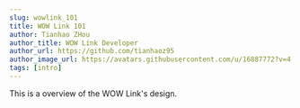 ```yaml
---
slug: wowlink_101
title: WOW Link 101
author: Tianhao ZHou
author_title: WOW Link Developer
author_url: https://github.com/tianhaoz95
author_image_url: https://avatars.githubusercontent.com/u/16887772?v=4
tags: [intro]
---
```


This is a overview of the WOW Link's design.
